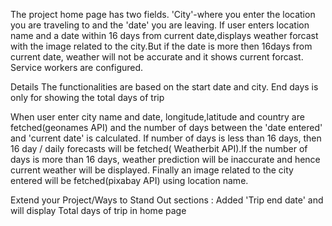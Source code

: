 
The project home page has two fields. 'City'-where you enter the location you are traveling to and the 'date' you are leaving.
If user enters location name and a date within 16 days from current date,displays weather forcast with the image related to the city.But if the date is more then 16days from current date, weather will not be accurate and it shows current forcast.
Service workers are configured.

Details
The functionalities are based on the start date and city. End days is only for showing the total days of trip

When user enter city name and date, longitude,latitude and country are fetched(geonames API) and the number of days between the 'date entered' and 'current date' is calculated.
If number of days is less than 16 days, then 16 day / daily forecasts will be fetched( Weatherbit API).If the number of days is more than 16 days, weather prediction will be inaccurate and hence current weather will be displayed.
Finally an image related to the city entered will be fetched(pixabay API) using location name.

Extend your Project/Ways to Stand Out sections : Added 'Trip end date' and will display Total days of trip in home page




